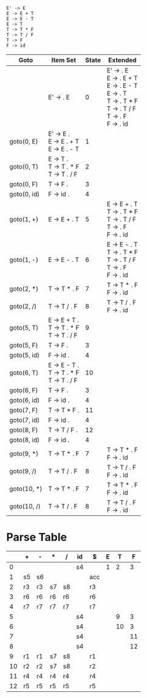 

```
E' -> E
E -> E + T
E -> E - T
E -> T
T -> T * F
T -> T / F
T -> F
F -> id
```




| Goto        | Item Set                                         | State | Extended                                                     |
| ----------- | ------------------------------------------------ | ----- | ------------------------------------------------------------ |
|             | E' -> . E                                        | 0     | E' -> . E<br/>E -> .  E + T<br/>E -> . E - T<br/>E -> . T<br/>T -> . T * F<br/>T -> . T / F<br/>T -> . F<br/>F -> . id |
| goto(0, E)  | E' -> E .<br/>E -> E . + T<br />E -> E . - T     | 1     |                                                              |
| goto(0, T)  | E -> T .<br />T -> T . * F<br />T -> T . / F     | 2     |                                                              |
| goto(0, F)  | T -> F .                                         | 3     |                                                              |
| goto(0, id) | F -> id .                                        | 4     |                                                              |
| goto(1, +)  | E -> E + . T                                     | 5     | E -> E + . T<br />T -> . T * F<br/>T -> . T / F<br/>T -> . F<br/>F -> . id |
| goto(1, -)  | E -> E - . T                                     | 6     | E -> E - . T<br />T -> . T * F<br/>T -> . T / F<br/>T -> . F<br/>F -> . id |
| goto(2, *)  | T -> T * . F                                     | 7     | T -> T * . F<br />F -> . id                                  |
| goto(2, /)  | T -> T / . F                                     | 8     | T -> T / . F<br />F -> . id                                  |
| goto(5, T)  | E -> E + T .<br />T -> T . * F<br />T -> T . / F | 9     |                                                              |
| goto(5, F)  | T -> F .                                         | 3     |                                                              |
| goto(5, id) | F -> id .                                        | 4     |                                                              |
| goto(6, T)  | E -> E - T .<br />T -> T . * F<br />T -> T . / F | 10    |                                                              |
| goto(6, F)  | T -> F .                                         | 3     |                                                              |
| goto(6, id) | F -> id .                                        | 4     |                                                              |
| goto(7, F)  | T -> T * F .                                     | 11    |                                                              |
| goto(7, id) | F -> id .                                        | 4     |                                                              |
| goto(8, F)  | T -> T / F .                                     | 12    |                                                              |
| goto(8, id) | F -> id .                                        | 4     |                                                              |
| goto(9, *)  | T -> T * . F                                     | 7     | T -> T * . F<br />F -> . id                                  |
| goto(9, /)  | T -> T / . F                                     | 8     | T -> T / . F<br />F -> . id                                  |
| goto(10, *) | T -> T * . F                                     | 7     | T -> T * . F<br />F -> . id                                  |
| goto(10, /) | T -> T / . F                                     | 8     | T -> T / . F<br />F -> . id                                  |



# Parse Table

|      | +    | -    | *    | /    | id   | $    | E    | T    | F    |
| ---- | ---- | ---- | ---- | ---- | ---- | ---- | ---- | ---- | ---- |
| 0    |      |      |      |      | s4   |      | 1    | 2    | 3    |
| 1    | s5   | s6   |      |      |      | acc  |      |      |      |
| 2    | r3   | r3   | s7   | s8   |      | r3   |      |      |      |
| 3    | r6   | r6   | r6   | r6   |      | r6   |      |      |      |
| 4    | r7   | r7   | r7   | r7   |      | r7   |      |      |      |
| 5    |      |      |      |      | s4   |      |      | 9    | 3    |
| 6    |      |      |      |      | s4   |      |      | 10   | 3    |
| 7    |      |      |      |      | s4   |      |      |      | 11   |
| 8    |      |      |      |      | s4   |      |      |      | 12   |
| 9    | r1   | r1   | s7   | s8   |      | r1   |      |      |      |
| 10   | r2   | r2   | s7   | s8   |      | r2   |      |      |      |
| 11   | r4   | r4   | r4   | r4   |      | r4   |      |      |      |
| 12   | r5   | r5   | r5   | r5   |      | r5   |      |      |      |

